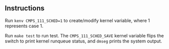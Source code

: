 ## Instructions
Run `kenv CMPS_111_SCHED=1` to create/modify kernel variable, where 1 represents case 1.

Run `make test` to run test. The `CMPS_111_SCHED_SAVE` kernel variable flips the switch to print kernel runqueue status, and `dmseg` prints the system output.
